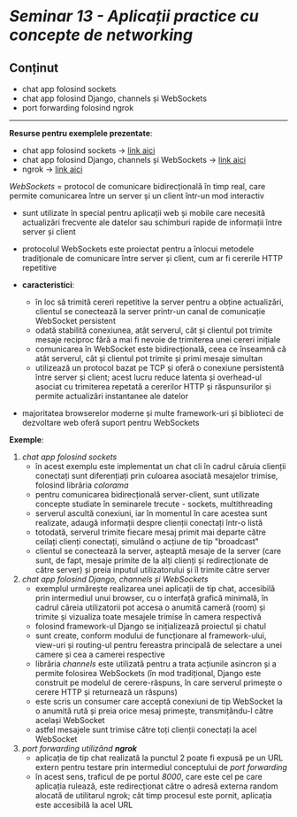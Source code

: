 # _Seminar 13 - Aplicații practice cu concepte de networking_

## Conținut

- chat app folosind sockets
- chat app folosind Django, channels și WebSockets
- port forwarding folosind ngrok

---

**Resurse pentru exemplele prezentate**:

- chat app folosind sockets -> [link aici](https://www.thepythoncode.com/article/make-a-chat-room-application-in-python)
- chat app folosind Django, channels și WebSockets -> [link aici](https://channels.readthedocs.io/en/stable/tutorial/index.html)
- ngrok -> [link aici](https://ngrok.com/)

_WebSockets_ = protocol de comunicare bidirecțională în timp real, care permite comunicarea între un server și un client într-un mod interactiv

- sunt utilizate în special pentru aplicații web și mobile care necesită actualizări frecvente ale datelor sau schimburi rapide de informații între server și client
- protocolul WebSockets este proiectat pentru a înlocui metodele tradiționale de comunicare între server și client, cum ar fi cererile HTTP repetitive
- **caracteristici**:

  - în loc să trimită cereri repetitive la server pentru a obține actualizări, clientul se conectează la server printr-un canal de comunicație WebSocket persistent
  - odată stabilită conexiunea, atât serverul, cât și clientul pot trimite mesaje reciproc fără a mai fi nevoie de trimiterea unei cereri inițiale
  - comunicarea în WebSocket este bidirecțională, ceea ce înseamnă că atât serverul, cât și clientul pot trimite și primi mesaje simultan
  - utilizează un protocol bazat pe TCP și oferă o conexiune persistentă între server și client; acest lucru reduce latenta și overhead-ul asociat cu trimiterea repetată a cererilor HTTP și răspunsurilor și permite actualizări instantanee ale datelor

- majoritatea browserelor moderne și multe framework-uri și biblioteci de dezvoltare web oferă suport pentru WebSockets

**Exemple**:

1. _chat app folosind sockets_
   - în acest exemplu este implementat un chat cli în cadrul căruia clienții conectați sunt diferențiați prin culoarea asociată mesajelor trimise, folosind librăria _colorama_
   - pentru comunicarea bidirecțională server-client, sunt utilizate concepte studiate în seminarele trecute - sockets, multithreading
   - serverul ascultă conexiuni, iar în momentul în care acestea sunt realizate, adaugă informații despre clienții conectați într-o listă
   - totodată, serverul trimite fiecare mesaj primit mai departe către ceilați clienți conectați, simulând o acțiune de tip "broadcast"
   - clientul se conectează la server, așteaptă mesaje de la server (care sunt, de fapt, mesaje primite de la alți clienți și redirecționate de către server) și preia inputul utilizatorului și îl trimite către server
2. _chat app folosind Django, channels și WebSockets_
   - exemplul urmărește realizarea unei aplicații de tip chat, accesibilă prin intermediul unui browser, cu o interfață grafică minimală, în cadrul căreia utilizatorii pot accesa o anumită cameră (room) și trimite și vizualiza toate mesajele trimise în camera respectivă
   - folosind framework-ul Django se inițializează proiectul și chatul
   - sunt create, conform modului de funcționare al framework-ului, view-uri și routing-ul pentru fereastra principală de selectare a unei camere și cea a camerei respective
   - librăria _channels_ este utilizată pentru a trata acțiunile asincron și a permite folosirea WebSockets (în mod tradițional, Django este construit pe modelul de cerere-răspuns, în care serverul primește o cerere HTTP și returnează un răspuns)
   - este scris un consumer care acceptă conexiuni de tip WebSocket la o anumită rută și preia orice mesaj primește, transmițându-l către același WebSocket
   - astfel mesajele sunt trimise către toți clienții conectați la acel WebSocket
3. _port forwarding utilizând **ngrok**_
   - aplicația de tip chat realizată la punctul 2 poate fi expusă pe un URL extern pentru testare prin intermediul conceptului de _port forwarding_
   - în acest sens, traficul de pe portul _8000_, care este cel pe care aplicația rulează, este redirecționat către o adresă externa random alocată de utilitarul ngrok; cât timp procesul este pornit, aplicația este accesibilă la acel URL
